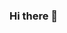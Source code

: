 ### Hi there 👋

<!--
**mohammad-amin-pishdar/mohammad-amin-pishdar** is a ✨ _special_ ✨ repository because its `README.md` (this file) appears on your GitHub profile.

Hi, I’m M.a.Pishdar! I am a developer of fast learning methods who loves:

    - Construction of production line
    - Building teaching and learning development tools
    - Simplifying things such as training
    - Accelerate the teaching and learning process
    - Digital Learning Assets

The learning process has always been fascinating to me. My mission is to reduce the learning time for humans.

🌍 Find me on the web:
    - LinkedIn: <a href="https://www.linkedin.com/in/mohammad-amin-pishdar/">
-->
